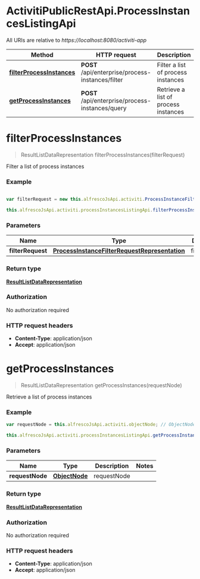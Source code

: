 # ActivitiPublicRestApi.ProcessInstancesListingApi

All URIs are relative to *https://localhost:8080/activiti-app*

Method | HTTP request | Description
------------- | ------------- | -------------
[**filterProcessInstances**](ProcessInstancesListingApi.md#filterProcessInstances) | **POST** /api/enterprise/process-instances/filter | Filter a list of process instances
[**getProcessInstances**](ProcessInstancesListingApi.md#getProcessInstances) | **POST** /api/enterprise/process-instances/query | Retrieve a list of process instances


<a name="filterProcessInstances"></a>
# **filterProcessInstances**
> ResultListDataRepresentation filterProcessInstances(filterRequest)

Filter a list of process instances

### Example
```javascript

var filterRequest = new this.alfrescoJsApi.activiti.ProcessInstanceFilterRequestRepresentation(); // ProcessInstanceFilterRequestRepresentation | filterRequest

this.alfrescoJsApi.activiti.processInstancesListingApi.filterProcessInstances(filterRequest);
```

### Parameters

Name | Type | Description  | Notes
------------- | ------------- | ------------- | -------------
 **filterRequest** | [**ProcessInstanceFilterRequestRepresentation**](ProcessInstanceFilterRequestRepresentation.md)| filterRequest | 

### Return type

[**ResultListDataRepresentation**](ResultListDataRepresentation.md)

### Authorization

No authorization required

### HTTP request headers

 - **Content-Type**: application/json
 - **Accept**: application/json

<a name="getProcessInstances"></a>
# **getProcessInstances**
> ResultListDataRepresentation getProcessInstances(requestNode)

Retrieve a list of process instances

### Example
```javascript
var requestNode = this.alfrescoJsApi.activiti.objectNode; // ObjectNode | requestNode

this.alfrescoJsApi.activiti.processInstancesListingApi.getProcessInstances(requestNode);
```

### Parameters

Name | Type | Description  | Notes
------------- | ------------- | ------------- | -------------
 **requestNode** | [**ObjectNode**](ObjectNode.md)| requestNode | 

### Return type

[**ResultListDataRepresentation**](ResultListDataRepresentation.md)

### Authorization

No authorization required

### HTTP request headers

 - **Content-Type**: application/json
 - **Accept**: application/json

